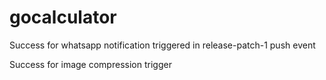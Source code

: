 # gocalculator

Success for whatsapp notification triggered in release-patch-1 push event

Success for image compression trigger

